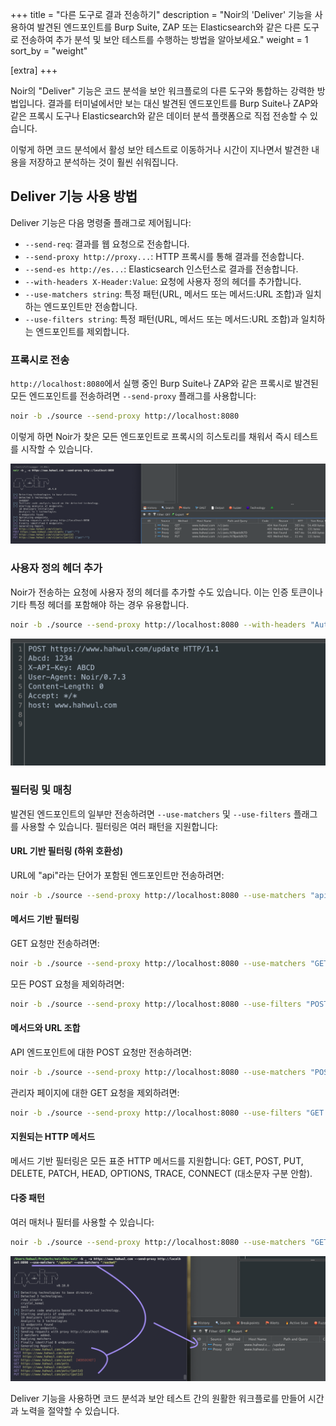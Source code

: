 +++
title = "다른 도구로 결과 전송하기"
description = "Noir의 'Deliver' 기능을 사용하여 발견된 엔드포인트를 Burp Suite, ZAP 또는 Elasticsearch와 같은 다른 도구로 전송하여 추가 분석 및 보안 테스트를 수행하는 방법을 알아보세요."
weight = 1
sort_by = "weight"

[extra]
+++

Noir의 "Deliver" 기능은 코드 분석을 보안 워크플로의 다른 도구와 통합하는 강력한 방법입니다. 결과를 터미널에서만 보는 대신 발견된 엔드포인트를 Burp Suite나 ZAP와 같은 프록시 도구나 Elasticsearch와 같은 데이터 분석 플랫폼으로 직접 전송할 수 있습니다.

이렇게 하면 코드 분석에서 활성 보안 테스트로 이동하거나 시간이 지나면서 발견한 내용을 저장하고 분석하는 것이 훨씬 쉬워집니다.

## Deliver 기능 사용 방법

Deliver 기능은 다음 명령줄 플래그로 제어됩니다:

*   `--send-req`: 결과를 웹 요청으로 전송합니다.
*   `--send-proxy http://proxy...`: HTTP 프록시를 통해 결과를 전송합니다.
*   `--send-es http://es...`: Elasticsearch 인스턴스로 결과를 전송합니다.
*   `--with-headers X-Header:Value`: 요청에 사용자 정의 헤더를 추가합니다.
*   `--use-matchers string`: 특정 패턴(URL, 메서드 또는 메서드:URL 조합)과 일치하는 엔드포인트만 전송합니다.
*   `--use-filters string`: 특정 패턴(URL, 메서드 또는 메서드:URL 조합)과 일치하는 엔드포인트를 제외합니다.

### 프록시로 전송

`http://localhost:8080`에서 실행 중인 Burp Suite나 ZAP와 같은 프록시로 발견된 모든 엔드포인트를 전송하려면 `--send-proxy` 플래그를 사용합니다:

```bash
noir -b ./source --send-proxy http://localhost:8080
```

이렇게 하면 Noir가 찾은 모든 엔드포인트로 프록시의 히스토리를 채워서 즉시 테스트를 시작할 수 있습니다.

![](./deliver-proxy.png)

### 사용자 정의 헤더 추가

Noir가 전송하는 요청에 사용자 정의 헤더를 추가할 수도 있습니다. 이는 인증 토큰이나 기타 특정 헤더를 포함해야 하는 경우 유용합니다.

```bash
noir -b ./source --send-proxy http://localhost:8080 --with-headers "Authorization: Bearer your-token"
```

![](./deliver-header.png)

### 필터링 및 매칭

발견된 엔드포인트의 일부만 전송하려면 `--use-matchers` 및 `--use-filters` 플래그를 사용할 수 있습니다. 필터링은 여러 패턴을 지원합니다:

#### URL 기반 필터링 (하위 호환성)
URL에 "api"라는 단어가 포함된 엔드포인트만 전송하려면:

```bash
noir -b ./source --send-proxy http://localhost:8080 --use-matchers "api"
```

#### 메서드 기반 필터링
GET 요청만 전송하려면:

```bash
noir -b ./source --send-proxy http://localhost:8080 --use-matchers "GET"
```

모든 POST 요청을 제외하려면:

```bash
noir -b ./source --send-proxy http://localhost:8080 --use-filters "POST"
```

#### 메서드와 URL 조합
API 엔드포인트에 대한 POST 요청만 전송하려면:

```bash
noir -b ./source --send-proxy http://localhost:8080 --use-matchers "POST:/api"
```

관리자 페이지에 대한 GET 요청을 제외하려면:

```bash
noir -b ./source --send-proxy http://localhost:8080 --use-filters "GET:/admin"
```

#### 지원되는 HTTP 메서드
메서드 기반 필터링은 모든 표준 HTTP 메서드를 지원합니다: GET, POST, PUT, DELETE, PATCH, HEAD, OPTIONS, TRACE, CONNECT (대소문자 구분 안함).

#### 다중 패턴
여러 매처나 필터를 사용할 수 있습니다:

```bash
noir -b ./source --send-proxy http://localhost:8080 --use-matchers "GET" --use-matchers "POST:/api"
```

![](./deliver-mf.png)

Deliver 기능을 사용하면 코드 분석과 보안 테스트 간의 원활한 워크플로를 만들어 시간과 노력을 절약할 수 있습니다.
